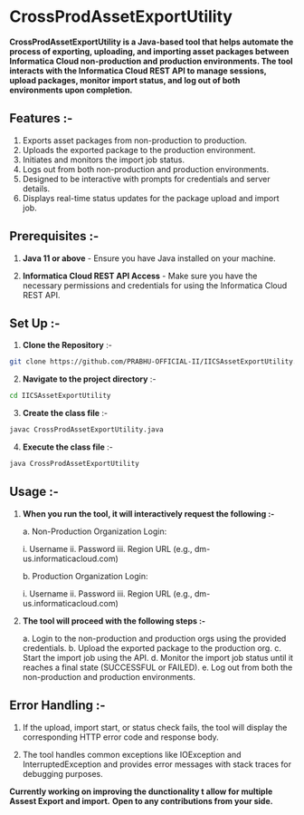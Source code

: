 # CrossProdAssetExportUtility

**CrossProdAssetExportUtility is a Java-based tool that helps automate the process of exporting, uploading, and importing asset packages between Informatica Cloud non-production and production environments. The tool interacts with the Informatica Cloud REST API to manage sessions, upload packages, monitor import status, and log out of both environments upon completion.**

## Features :-

1. Exports asset packages from non-production to production.
2. Uploads the exported package to the production environment.
3. Initiates and monitors the import job status.
4. Logs out from both non-production and production environments.
5. Designed to be interactive with prompts for credentials and server details.
6. Displays real-time status updates for the package upload and import job.

## Prerequisites :-

1. **Java 11 or above** - Ensure you have Java installed on your machine.

2. **Informatica Cloud REST API Access** - Make sure you have the necessary permissions and credentials for using the Informatica Cloud REST API.

## Set Up :-

1. **Clone the Repository** :-

```bash
git clone https://github.com/PRABHU-OFFICIAL-II/IICSAssetExportUtility.git
```

2. **Navigate to the project directory** :- 

```bash
cd IICSAssetExportUtility
```

3. **Create the class file** :- 

```bash
javac CrossProdAssetExportUtility.java
```

4. **Execute the class file** :- 

```bash
java CrossProdAssetExportUtility
```

## Usage :-

1. **When you run the tool, it will interactively request the following :-**
    
    a. Non-Production Organization Login:
    
    i.  Username
    ii.  Password
    iii.  Region URL (e.g., dm-us.informaticacloud.com)
    
    b. Production Organization Login:
    
    i. Username
    ii. Password
    iii. Region URL (e.g., dm-us.informaticacloud.com)

2. **The tool will proceed with the following steps :-**

    a. Login to the non-production and production orgs using the provided credentials.
    b. Upload the exported package to the production org.
    c. Start the import job using the API.
    d. Monitor the import job status until it reaches a final state (SUCCESSFUL or FAILED).
    e. Log out from both the non-production and production environments.

## Error Handling :-

1. If the upload, import start, or status check fails, the tool will display the corresponding HTTP error code and response body.

2. The tool handles common exceptions like IOException and InterruptedException and provides error messages with stack traces for debugging purposes.

**Currently working on improving the dunctionality t allow for multiple Assest Export and import.**
**Open to any contributions from your side.**